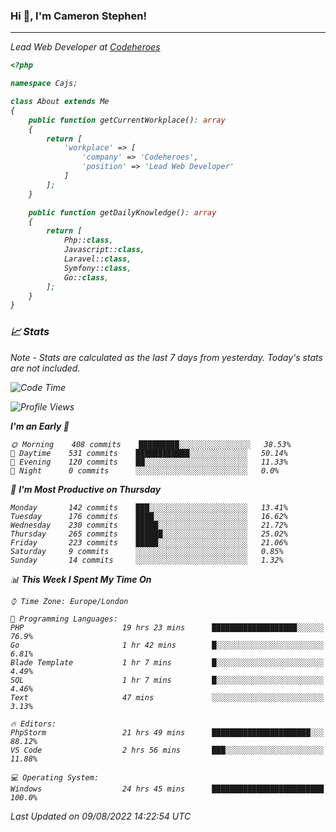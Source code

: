 ### Hi 👋, I'm Cameron Stephen!
<hr>
<p><em>Lead Web Developer at <a href="https://codeheroes.co.uk">Codeheroes</a></p>


```php
<?php

namespace Cajs;

class About extends Me
{
    public function getCurrentWorkplace(): array
    {
        return [
            'workplace' => [
                'company' => 'Codeheroes',
                'position' => 'Lead Web Developer'
            ]
        ];
    }

    public function getDailyKnowledge(): array
    {
        return [
            Php::class,
            Javascript::class,
            Laravel::class,
            Symfony::class,
            Go::class,
        ];
    }
}
```

### 📈 Stats
<p><em>Note - Stats are calculated as the last 7 days from yesterday. Today's stats are not included.</em></p>


<!--START_SECTION:waka-->
![Code Time](http://img.shields.io/badge/Code%20Time-3%2C081%20hrs%2017%20mins-blue)

![Profile Views](http://img.shields.io/badge/Profile%20Views-0-blue)

**I'm an Early 🐤** 

```text
🌞 Morning    408 commits    █████████░░░░░░░░░░░░░░░░   38.53% 
🌆 Daytime    531 commits    ████████████░░░░░░░░░░░░░   50.14% 
🌃 Evening    120 commits    ██░░░░░░░░░░░░░░░░░░░░░░░   11.33% 
🌙 Night      0 commits      ░░░░░░░░░░░░░░░░░░░░░░░░░   0.0%

```
📅 **I'm Most Productive on Thursday** 

```text
Monday       142 commits    ███░░░░░░░░░░░░░░░░░░░░░░   13.41% 
Tuesday      176 commits    ████░░░░░░░░░░░░░░░░░░░░░   16.62% 
Wednesday    230 commits    █████░░░░░░░░░░░░░░░░░░░░   21.72% 
Thursday     265 commits    ██████░░░░░░░░░░░░░░░░░░░   25.02% 
Friday       223 commits    █████░░░░░░░░░░░░░░░░░░░░   21.06% 
Saturday     9 commits      ░░░░░░░░░░░░░░░░░░░░░░░░░   0.85% 
Sunday       14 commits     ░░░░░░░░░░░░░░░░░░░░░░░░░   1.32%

```


📊 **This Week I Spent My Time On** 

```text
⌚︎ Time Zone: Europe/London

💬 Programming Languages: 
PHP                      19 hrs 23 mins      ███████████████████░░░░░░   76.9% 
Go                       1 hr 42 mins        █░░░░░░░░░░░░░░░░░░░░░░░░   6.81% 
Blade Template           1 hr 7 mins         █░░░░░░░░░░░░░░░░░░░░░░░░   4.49% 
SQL                      1 hr 7 mins         █░░░░░░░░░░░░░░░░░░░░░░░░   4.46% 
Text                     47 mins             ░░░░░░░░░░░░░░░░░░░░░░░░░   3.13%

🔥 Editors: 
PhpStorm                 21 hrs 49 mins      ██████████████████████░░░   88.12% 
VS Code                  2 hrs 56 mins       ███░░░░░░░░░░░░░░░░░░░░░░   11.88%

💻 Operating System: 
Windows                  24 hrs 45 mins      █████████████████████████   100.0%

```


 Last Updated on 09/08/2022 14:22:54 UTC
<!--END_SECTION:waka-->
